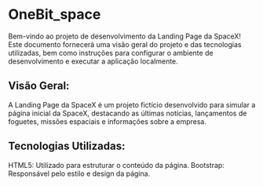 # OneBit_space

Bem-vindo ao projeto de desenvolvimento da Landing Page da SpaceX! Este documento fornecerá uma visão geral do projeto e das tecnologias utilizadas, bem como instruções para configurar o ambiente de desenvolvimento e executar a aplicação localmente.

## Visão Geral:

A Landing Page da SpaceX é um projeto fictício desenvolvido para simular a página inicial da SpaceX, destacando as últimas notícias, lançamentos de foguetes, missões espaciais e informações sobre a empresa.

## Tecnologias Utilizadas:

HTML5: Utilizado para estruturar o conteúdo da página.
Bootstrap: Responsável pelo estilo e design da página.
